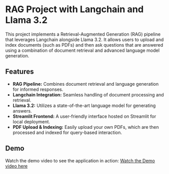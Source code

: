 # RAG Project with Langchain and Llama 3.2

This project implements a Retrieval-Augmented Generation (RAG) pipeline that leverages Langchain alongside Llama 3.2. It allows users to upload and index documents (such as PDFs) and then ask questions that are answered using a combination of document retrieval and advanced language model generation.

## Features

- **RAG Pipeline:** Combines document retrieval and language generation for informed responses.
- **Langchain Integration:** Seamless handling of document processing and retrieval.
- **Llama 3.2:** Utilizes a state-of-the-art language model for generating answers.
- **Streamlit Frontend:** A user-friendly interface hosted on Streamlit for local deployment.
- **PDF Upload & Indexing:** Easily upload your own PDFs, which are then processed and indexed for query-based interaction.

## Demo

Watch the demo video to see the application in action: [Watch the Demo video here](https://drive.google.com/file/d/1dh0z0bto3buLzsZ9cS0VWuF-4t73RSos/view?usp=sharing)

